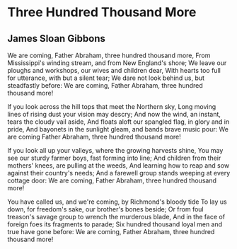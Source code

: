 # Three Hundred Thousand More
## James Sloan Gibbons
We are coming, Father Abraham, three hundred thousand more,
From Mississippi's winding stream, and from New England's shore;
We leave our ploughs and workshops, our wives and children dear,
With hearts too full for utterance, with but a silent tear;
We dare not look behind us, but steadfastly before:
We are coming, Father Abraham, three hundred thousand more!

If you look across the hill tops that meet the Northern sky,
Long moving lines of rising dust your vision may descry;
And now the wind, an instant, tears the cloudy vail aside,
And floats aloft our spangled flag, in glory and in pride,
And bayonets in the sunlight gleam, and bands brave music pour:
We are coming Father Abraham, three hundred thousand more!

If you look all up your valleys, where the growing harvests shine,
You may see our sturdy farmer boys, fast forming into line;
And children from their mothers' knees, are pulling at the weeds,
And learning how to reap and sow against their country's needs;
And a farewell group stands weeping at every cottage door:
We are coming, Father Abraham, three hundred thousand more!

You have called us, and we're coming, by Richmond's bloody tide
To lay us down, for freedom's sake, our brother's bones beside;
Or from foul treason's savage group to wrench the murderous blade,
And in the face of foreign foes its fragments to parade;
Six hundred thousand loyal men and true have gone before:
We are coming, Father Abraham, three hundred thousand more!